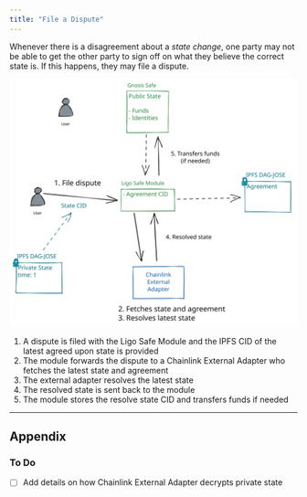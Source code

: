 ```yaml
---
title: "File a Dispute"
---
```


Whenever there is a disagreement about a _state change_, one party may not be able to get the other party to sign off on what they believe the correct state is. If this happens, they may file a dispute.

![File a Dispute.excalidraw](../../drawings/File%20a%20Dispute.excalidraw.svg)

1. A dispute is filed with the Ligo Safe Module and the IPFS CID of the latest agreed upon state is provided
2. The module forwards the dispute to a Chainlink External Adapter who fetches the latest state and agreement
3. The external adapter resolves the latest state
4. The resolved state is sent back to the module
5. The module stores the resolve state CID and transfers funds if needed

---

## Appendix
### To Do
- [ ] Add details on how Chainlink External Adapter decrypts private state